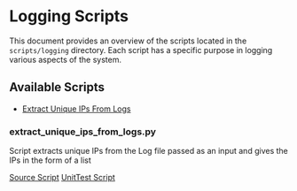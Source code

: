 # Logging Scripts

This document provides an overview of the scripts located in the `scripts/logging` directory. Each script has a specific purpose in logging various aspects of the system.

## Available Scripts

- [Extract Unique IPs From Logs](#extract_unique_ips_from_logs.py)

### extract_unique_ips_from_logs.py

Script extracts unique IPs from the Log file passed as an input and gives the IPs in the form of a list

[Source Script](../scripts/logging/extract_unique_ips_from_logs.py)
[UnitTest Script](../tests/logging/test_extract_unique_ips_from_logs.py)